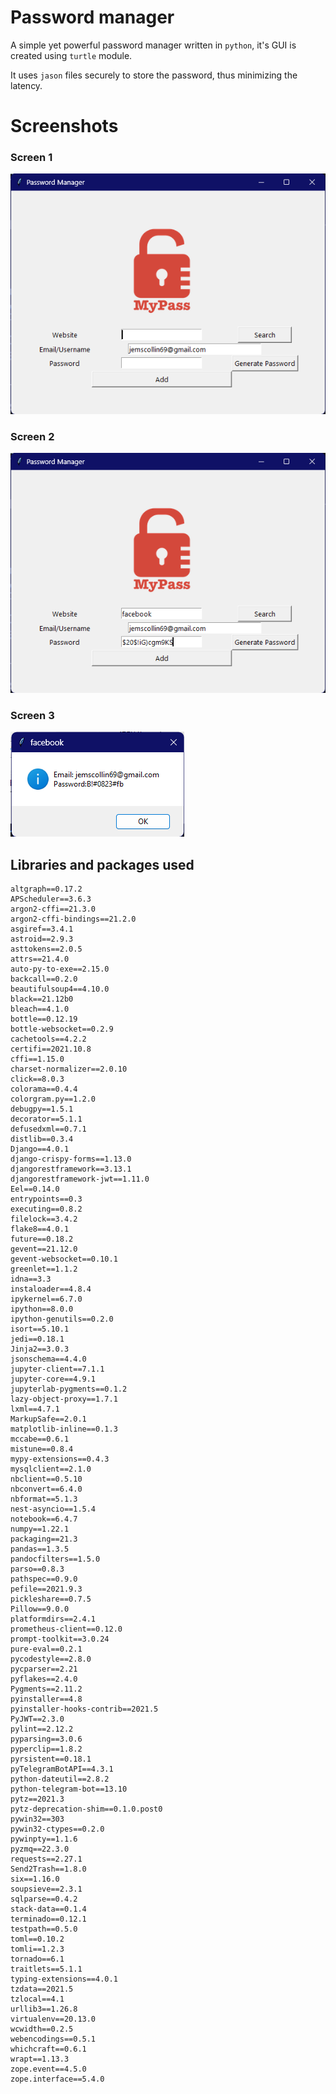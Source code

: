 # Password manager

A simple yet powerful password manager written in `python`, it's GUI is created using `turtle` module.   

It uses `jason` files securely to store the password, thus minimizing the latency.

# Screenshots

### Screen 1
![screen one](screenshots/1.png)
### Screen 2
![screen two](screenshots/2.png)
### Screen 3
![screen three](screenshots/3.png)

## Libraries and packages used
```
altgraph==0.17.2
APScheduler==3.6.3
argon2-cffi==21.3.0
argon2-cffi-bindings==21.2.0
asgiref==3.4.1
astroid==2.9.3
asttokens==2.0.5
attrs==21.4.0
auto-py-to-exe==2.15.0
backcall==0.2.0
beautifulsoup4==4.10.0
black==21.12b0
bleach==4.1.0
bottle==0.12.19
bottle-websocket==0.2.9
cachetools==4.2.2
certifi==2021.10.8
cffi==1.15.0
charset-normalizer==2.0.10
click==8.0.3
colorama==0.4.4
colorgram.py==1.2.0
debugpy==1.5.1
decorator==5.1.1
defusedxml==0.7.1
distlib==0.3.4
Django==4.0.1
django-crispy-forms==1.13.0
djangorestframework==3.13.1
djangorestframework-jwt==1.11.0
Eel==0.14.0
entrypoints==0.3
executing==0.8.2
filelock==3.4.2
flake8==4.0.1
future==0.18.2
gevent==21.12.0
gevent-websocket==0.10.1
greenlet==1.1.2
idna==3.3
instaloader==4.8.4
ipykernel==6.7.0
ipython==8.0.0
ipython-genutils==0.2.0
isort==5.10.1
jedi==0.18.1
Jinja2==3.0.3
jsonschema==4.4.0
jupyter-client==7.1.1
jupyter-core==4.9.1
jupyterlab-pygments==0.1.2
lazy-object-proxy==1.7.1
lxml==4.7.1
MarkupSafe==2.0.1
matplotlib-inline==0.1.3
mccabe==0.6.1
mistune==0.8.4
mypy-extensions==0.4.3
mysqlclient==2.1.0
nbclient==0.5.10
nbconvert==6.4.0
nbformat==5.1.3
nest-asyncio==1.5.4
notebook==6.4.7
numpy==1.22.1
packaging==21.3
pandas==1.3.5
pandocfilters==1.5.0
parso==0.8.3
pathspec==0.9.0
pefile==2021.9.3
pickleshare==0.7.5
Pillow==9.0.0
platformdirs==2.4.1
prometheus-client==0.12.0
prompt-toolkit==3.0.24
pure-eval==0.2.1
pycodestyle==2.8.0
pycparser==2.21
pyflakes==2.4.0
Pygments==2.11.2
pyinstaller==4.8
pyinstaller-hooks-contrib==2021.5
PyJWT==2.3.0
pylint==2.12.2
pyparsing==3.0.6
pyperclip==1.8.2
pyrsistent==0.18.1
pyTelegramBotAPI==4.3.1
python-dateutil==2.8.2
python-telegram-bot==13.10
pytz==2021.3
pytz-deprecation-shim==0.1.0.post0
pywin32==303
pywin32-ctypes==0.2.0
pywinpty==1.1.6
pyzmq==22.3.0
requests==2.27.1
Send2Trash==1.8.0
six==1.16.0
soupsieve==2.3.1
sqlparse==0.4.2
stack-data==0.1.4
terminado==0.12.1
testpath==0.5.0
toml==0.10.2
tomli==1.2.3
tornado==6.1
traitlets==5.1.1
typing-extensions==4.0.1
tzdata==2021.5
tzlocal==4.1
urllib3==1.26.8
virtualenv==20.13.0
wcwidth==0.2.5
webencodings==0.5.1
whichcraft==0.6.1
wrapt==1.13.3
zope.event==4.5.0
zope.interface==5.4.0
```
